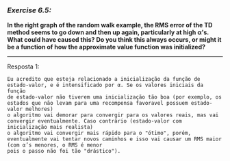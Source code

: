 ### *Exercise 6.5:*

**In the right graph of the random walk example, the RMS error of the TD method seems to go down and then up again, particularly at high α’s. What could have caused this? Do you think this always occurs, or might it be a function of how the approximate value function was initialized?**

---
Resposta 1:

```
Eu acredito que esteja relacionado a inicialização da função de estado-valor, e é intensificado por α. Se os valores iniciais da função
de estado-valor não tiverem uma inicialização tão boa (por exemplo, os estados que não levam para uma recompensa favoravel possuem estado-valor melhores)
o algoritmo vai demorar para convergir para os valores reais, mas vai convergir eventualmente. Caso contrário (estado-valor com inicialização mais realista)
o algoritmo vai convergir mais rápido para o "ótimo", porém, eventualmente vai tentar novos caminhos e isso vai causar um RMS maior (com α’s menores, o RMS é menor
pois o passo não foi tão "drástico").
```
